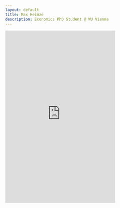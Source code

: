 ```yaml
---
layout: default
title: Max Heinze
description: Economics PhD Student @ WU Vienna
---
```



<p><iframe style="border: 0px;" title="checker" src="https://maxmheinze.shinyapps.io/DefinitenessChecker/" width="350px" height="550px"></iframe></p>

